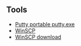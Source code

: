 
## Tools
- [Putty portable putty.exe](https://winscp.net/download/putty.exe)
- [WinSCP](https://winscp.net/eng/docs/free_sftp_client_for_windows)
- [WinSCP download](https://winscp.net/eng/download.php#download2)